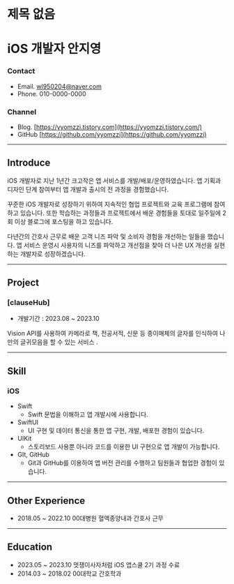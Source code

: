 # 제목 없음

# iOS 개발자 안지영

### Contact

- Email. [wl950204@naver.com](mailto:wl950204@naver.com)
- Phone. 010-0000-0000

### Channel

- Blog. [https://yyomzzi.tistory.com](https://yyomzzi.tistory.com/)
- GitHub [https://github.com/yyomzzi](https://github.com/yyomzzi)

---

## Introduce

 iOS 개발자로 지난 1년간 크고작은 앱 서비스를 개발/배포/운영하였습니다. 앱 기획과 디자인 단계 참여부터 앱 개발과 출시의 전 과정을 경험했습니다.

 꾸준한 iOS 개발자로 성장하기 위하여 지속적인 협업 프로젝트와 교육 프로그램에 참여하고 있습니다. 또한 학습하는 과정들과 프로젝트에서 배운 경험들을 토대로 일주일에 2회 이상 블로그에 포스팅을 하고 있습니다.

 다년간의 간호사 근무로 배운 고객 니즈 파악 및 소비자 경험을 개선하는 일들을 했습니다. 앱 서비스 운영시 사용자의 니즈를 파악하고 개선점을 찾아 더 나은 UX 개선을 실현하는 개발자로 성장하겠습니다.

---

## Project

### [clauseHub]

- 개발기간 : 2023.08 ~ 2023.10

Vision API를 사용하여 카메라로 책, 전공서적, 신문 등 종이매체의 글자를 인식하여 나만의 글귀모음을 할 수 있는 서비스 .

---

## Skill

### iOS

- Swift
    - Swift 문법을 이해하고 앱 개발시에 사용합니다.
- SwiftUI
    - UI 구현 및 데이터 통신을 통한 앱 구현, 개발, 배포한 경험이 있습니다.
- UIKit
    - 스토리보드 사용뿐 아니라 코드를 이용한 UI 구현으로 앱 개발이 가능합니다.
- GIt, GitHub
    - Git과 GitHub를 이용하여 앱 버전 관리를 수행하고 팀원들과 협업한 경험이 있습니다.

---

## Other Experience

- 2018.05 ~ 2022.10 00대병원 혈액종양내과 간호사 근무

---

## Education

- 2023.05 ~ 2023.10 멋쟁이사자처럼 iOS 앱스쿨 2기 과정 수료
- 2014.03 ~ 2018.02 00대학교 간호학과